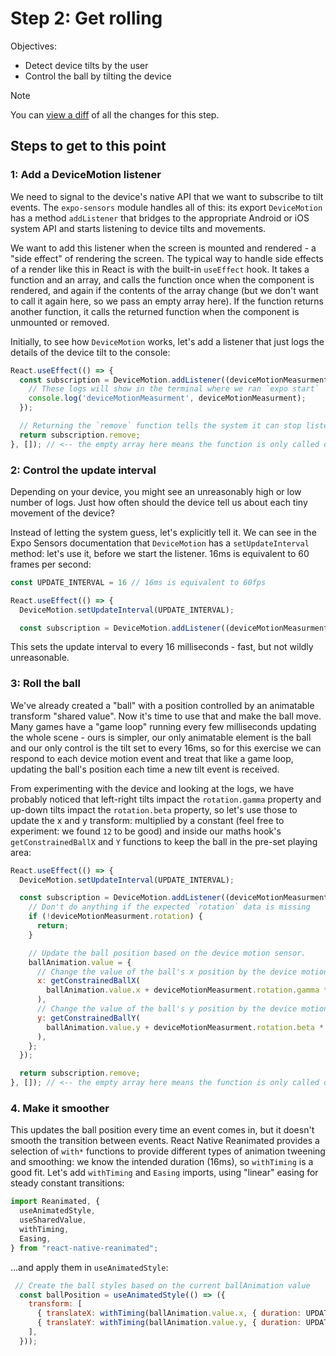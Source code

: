 # Step 2: Get rolling

Objectives:
 - Detect device tilts by the user
 - Control the ball by tilting the device

> [!NOTE]
> You can [view a diff](https://github.com/nearform/react-native-workshop/pull/16/files) of all the changes for this step.

## Steps to get to this point

### 1: Add a DeviceMotion listener

We need to signal to the device's native API that we want to subscribe to tilt events. The `expo-sensors` module handles all of this: its export `DeviceMotion` has a method `addListener` that bridges to the appropriate Android or iOS system API and starts listening to device tilts and movements.

We want to add this listener when the screen is mounted and rendered - a "side effect" of rendering the screen. The typical way to handle side effects of a render like this in React is with the built-in `useEffect` hook. It takes a function and an array, and calls the function once when the component is rendered, and again if the contents of the array change (but we don't want to call it again here, so we pass an empty array here). If the function returns another function, it calls the returned function when the component is unmounted or removed.

Initially, to see how `DeviceMotion` works, let's add a listener that just logs the details of the device tilt to the console:

```js
React.useEffect(() => {
  const subscription = DeviceMotion.addListener((deviceMotionMeasurment) => {
    // These logs will show in the terminal where we ran `expo start`
    console.log('deviceMotionMeasurment', deviceMotionMeasurment);
  });

  // Returning the `remove` function tells the system it can stop listening if this is removed
  return subscription.remove;
}, []); // <-- the empty array here means the function is only called once, after the first render
```

### 2: Control the update interval

Depending on your device, you might see an unreasonably high or low number of logs. Just how often should the device tell us about each tiny movement of the device? 

Instead of letting the system guess, let's explicitly tell it. We can see in the Expo Sensors documentation that `DeviceMotion` has a `setUpdateInterval` method: let's use it, before we start the listener. 16ms is equivalent to 60 frames per second:

```js
const UPDATE_INTERVAL = 16 // 16ms is equivalent to 60fps

React.useEffect(() => {
  DeviceMotion.setUpdateInterval(UPDATE_INTERVAL);

  const subscription = DeviceMotion.addListener((deviceMotionMeasurment) => {
```

This sets the update interval to every 16 milliseconds - fast, but not wildly unreasonable.

### 3: Roll the ball

We've already created a "ball" with a position controlled by an animatable transform "shared value". Now it's time to use that and make the ball move. Many games have a "game loop" running every few milliseconds updating the whole scene - ours is simpler, our only animatable element is the ball and our only control is the tilt set to every 16ms, so for this exercise we can respond to each device motion event and treat that like a game loop, updating the ball's position each time a new tilt event is received.

From experimenting with the device and looking at the logs, we have probably noticed that left-right tilts impact the `rotation.gamma` property and up-down tilts impact the `rotation.beta` property, so let's use those to update the x and y transform: multiplied by a constant (feel free to experiment: we found `12` to be good) and inside our maths hook's `getConstrainedBallX` and `Y` functions to keep the ball in the pre-set playing area: 

```js
React.useEffect(() => {
  DeviceMotion.setUpdateInterval(UPDATE_INTERVAL);

  const subscription = DeviceMotion.addListener((deviceMotionMeasurment) => {
    // Don't do anything if the expected `rotation` data is missing
    if (!deviceMotionMeasurment.rotation) {
      return;
    }

    // Update the ball position based on the device motion sensor.
    ballAnimation.value = {
      // Change the value of the ball's x position by the device motion sensor's gamma value
      x: getConstrainedBallX(
        ballAnimation.value.x + deviceMotionMeasurment.rotation.gamma * 12
      ),
      // Change the value of the ball's y position by the device motion sensor's beta value
      y: getConstrainedBallY(
        ballAnimation.value.y + deviceMotionMeasurment.rotation.beta * 12
      ),
    };
  });

  return subscription.remove;
}, []); // <-- the empty array here means the function is only called once, after the first render
```

### 4. Make it smoother

This updates the ball position every time an event comes in, but it doesn't smooth the transition between events. React Native Reanimated provides a selection of `with*` functions to provide different types of animation tweening and smoothing: we know the intended duration (16ms), so `withTiming` is a good fit. Let's add `withTiming` and `Easing` imports, using "linear" easing for steady constant transitions:

```js
import Reanimated, {
  useAnimatedStyle,
  useSharedValue,
  withTiming,
  Easing,
} from "react-native-reanimated";
```
...and apply them in `useAnimatedStyle`:

```js
 // Create the ball styles based on the current ballAnimation value
  const ballPosition = useAnimatedStyle(() => ({
    transform: [
      { translateX: withTiming(ballAnimation.value.x, { duration: UPDATE_INTERVAL, easing: Easing.linear }) },
      { translateY: withTiming(ballAnimation.value.y, { duration: UPDATE_INTERVAL, easing: Easing.linear }) },
    ],
  }));
```
